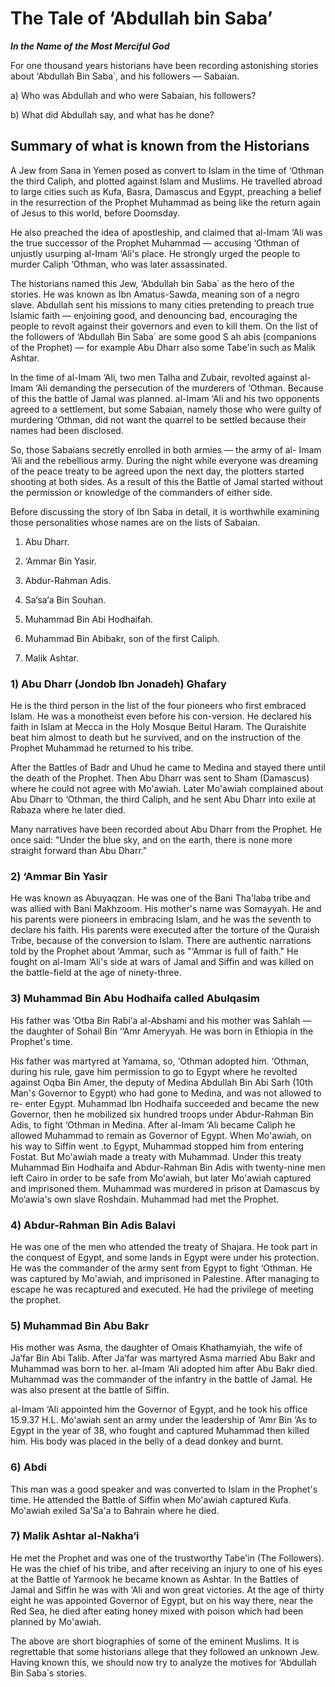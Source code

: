 The Tale of ‘Abdullah bin Saba’
===============================

***In the Name of the Most Merciful God***

For one thousand years historians have been recording astonishing
stories about ‘Abdullah Bin Saba΄, and his followers — Sabaian.

a) Who was Abdullah and who were Sabaian, his followers?

b) What did Abdullah say, and what has he done?

Summary of what is known from the Historians
--------------------------------------------

A Jew from Sana in Yemen posed as convert to Islam in the time of
‘Othman the third Caliph, and plotted against Islam and Muslims. He
travelled abroad to large cities such as Kufa, Basra, Damascus and
Egypt, preaching a belief in the resurrection of the Prophet Muhammad as
being like the return again of Jesus to this world, before Doomsday.

He also preached the idea of apostleship, and claimed that al-Imam ‘Ali
was the true successor of the Prophet Muhammad — accusing ‘Othman of
unjustly usurping al-Imam ‘Ali's place. He strongly urged the people to
murder Caliph ‘Othman, who was later assassinated.

The historians named this Jew, ‘Abdullah bin Saba΄ as the hero of the
stories. He was known as Ibn Amatus-Sawda, meaning son of a negro slave.
Abdullah sent his missions to many cities pretending to preach true
Islamic faith — enjoining good, and denouncing bad, encouraging the
people to revolt against their governors and even to kill them. On the
list of the followers of ‘Abdullah Bin Saba΄ are some good S ah abis
(companions of the Prophet) — for example Abu Dharr also some Tabe'in
such as Malik Ashtar.

In the time of al-Imam ‘Ali, two men Talha and Zubair, revolted against
al-Imam ‘Ali demanding the persecution of the murderers of ‘Othman.
Because of this the battle of Jamal was planned. al-Imam ‘Ali and his
two opponents agreed to a settlement, but some Sabaian, namely those who
were guilty of murdering ‘Othman, did not want the quarrel to be settled
because their names had been disclosed.

So, those Sabaians secretly enrolled in both armies — the army of al-
Imam ‘Ali and the rebellious army. During the night while everyone was
dreaming of the peace treaty to be agreed upon the next day, the
plotters started shooting at both sides. As a result of this the Battle
of Jamal started without the permission or knowledge of the commanders
of either side.

Before discussing the story of Ibn Saba in detail, it is worthwhile
examining those personalities whose names are on the lists of Sabaian.

1) Abu Dharr.

2) ‘Ammar Bin Yasir.

3) Abdur-Rahman Adis.

4) Sa‘sa‘a Bin Souhan.

5) Muhammad Bin Abi Hodhaifah.

6) Muhammad Bin Abibakr, son of the first Caliph.

7) Malik Ashtar.

### 1) Abu Dharr (Jondob Ibn Jonadeh) Ghafary

He is the third person in the list of the four pioneers who first
embraced Islam. He was a monotheist even before his con-version. He
declared his faith in Islam at Mecca in the Holy Mosque Beitul Haram.
The Quraishite beat him almost to death but he survived, and on the
instruction of the Prophet Muhammad he returned to his tribe.

After the Battles of Badr and Uhud he came to Medina and stayed there
until the death of the Prophet. Then Abu Dharr was sent to Sham
(Damascus) where he could not agree with Mo'awiah. Later Mo'awiah
complained about Abu Dharr to ‘Othman, the third Caliph, and he sent Abu
Dharr into exile at Rabaza where he later died.

Many narratives have been recorded about Abu Dharr from the Prophet. He
once said: "Under the blue sky, and on the earth, there is none more
straight forward than Abu Dharr."

### 2) ‘Ammar Bin Yasir

He was known as Abuyaqzan. He was one of the Bani Tha'laba tribe and was
allied with Bani Makhzoom. His mother's name was Somayyah. He and his
parents were pioneers in embracing Islam, and he was the seventh to
declare his faith. His parents were executed after the torture of the
Quraish Tribe, because of the conversion to Islam. There are authentic
narrations told by the Prophet about ‘Ammar, such as "‘Ammar is full of
faith." He fought on al-Imam ‘Ali's side at wars of Jamal and Siffin and
was killed on the battle-field at the age of ninety-three.

### 3) Muhammad Bin Abu Hodhaifa called Abulqasim

His father was ‘Otba Bin Rabi‘a al-Abshami and his mother was Sahlah —
the daughter of Sohail Bin ‘‘Amr Ameryyah. He was born in Ethiopia in
the Prophet's time.

His father was martyred at Yamama, so, ‘Othman adopted him. ‘Othman,
during his rule, gave him permission to go to Egypt where he revolted
against Oqba Bin Amer, the deputy of Medina Abdullah Bin Abi Sarh (10th
Man's Governor to Egypt) who had gone to Medina, and was not allowed to
re- enter Egypt. Muhammad Ibn Hodhaifa succeeded and became the new
Governor, then he mobilized six hundred troops under Abdur-Rahman Bin
Adis, to fight ‘Othman in Medina. After al-Imam ‘Ali became Caliph he
allowed Muhammad to remain as Governor of Egypt. When Mo'awiah, on his
way to Siffin went .to Egypt, Muhammad stopped him from entering Fostat.
But Mo'awiah made a treaty with Muhammad. Under this treaty Muhammad Bin
Hodhaifa and Abdur-Rahman Bin Adis with twenty-nine men left Cairo in
order to be safe from Mo'awiah, but later Mo'awiah captured and
imprisoned them. Muhammad was murdered in prison at Damascus by
Mo‘awia's own slave Roshdain. Muhammad had met the Prophet.

### 4) Abdur-Rahman Bin Adis Balavi

He was one of the men who attended the treaty of Shajara. He took part
in the conquest of Egypt, and some lands in Egypt were under his
protection. He was the commander of the army sent from Egypt to fight
‘Othman. He was captured by Mo'awiah, and imprisoned in Palestine. After
managing to escape he was recaptured and executed. He had the privilege
of meeting the prophet.

### 5) Muhammad Bin Abu Bakr

His mother was Asma, the daughter of Omais Khathamyiah, the wife of
Ja‘far Bin Abi Talib. After Ja‘far was martyred Asma married Abu Bakr
and Muhammad was born to her. al-Imam ‘Ali adopted him after Abu Bakr
died. Muhammad was the commander of the infantry in the battle of Jamal.
He was also present at the battle of Siffin.

al-Imam ‘Ali appointed him the Governor of Egypt, and he took his office
15.9.37 H.L. Mo'awiah sent an army under the leadership of ‘Amr Bin ‘As
to Egypt in the year of 38, who fought and captured Muhammad then killed
him. His body was placed in the belly of a dead donkey and burnt.

### 6) Abdi

This man was a good speaker and was converted to Islam in the Prophet's
time. He attended the Battle of Siffin when Mo'awiah captured Kufa.
Mo'awiah exiled Sa'Sa'a to Bahrain where he died.

### 7) Malik Ashtar al-Nakha‘i

He met the Prophet and was one of the trustworthy Tabe'in (The
Followers). He was the chief of his tribe, and after receiving an injury
to one of his eyes at the Battle of Yarmook he became known as Ashtar.
In the Battles of Jamal and Siffin he was with ‘Ali and won great
victories. At the age of thirty eight he was appointed Governor of
Egypt, but on his way there, near the Red Sea, he died after eating
honey mixed with poison which had been planned by Mo'awiah.

The above are short biographies of some of the eminent Muslims. It is
regrettable that some historians allege that they followed an unknown
Jew. Having known this, we should now try to analyze the motives for
‘Abdullah Bin Saba΄s stories.


